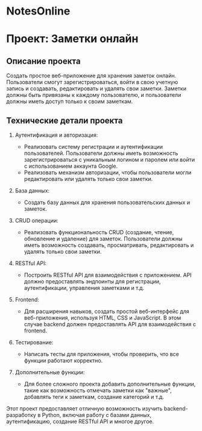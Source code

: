 # NotesOnline

# Проект: Заметки онлайн

## Описание проекта
Создать простое веб-приложение для хранения заметок онлайн. Пользователи смогут зарегистрироваться, войти в свою учетную запись и создавать, редактировать и удалять свои заметки. Заметки должны быть привязаны к каждому пользователю, и пользователи должны иметь доступ только к своим заметкам.

## Технические детали проекта

1. Аутентификация и авторизация:
   - Реализовать систему регистрации и аутентификации пользователей. Пользователи должны иметь возможность зарегистрироваться с уникальным логином и паролем или войти с использованием аккаунта Google.
   - Реализовать механизм авторизации, чтобы пользователи могли редактировать или удалять только свои заметки.

2. База данных:
   - Создать базу данных для хранения пользовательских данных и заметок. 

3. CRUD операции:
   - Реализовать функциональность CRUD (создание, чтение, обновление и удаление) для заметок. Пользователи должны иметь возможность создавать, просматривать, редактировать и удалять только свои заметки.

4. RESTful API:
   - Построить RESTful API для взаимодействия с приложением. API должно предоставлять эндпоинты для регистрации, аутентификации, управления заметками и т.д.

5. Frontend:
   - Для расширения навыков, создать простой веб-интерфейс для веб-приложения, используя HTML, CSS и JavaScript. В этом случае backend должен предоставлять API для взаимодействия с frontend.

6. Тестирование:
   - Написать тесты для приложения, чтобы проверить, что все функции работают корректно.

7. Дополнительные функции:
   - Для более сложного проекта добавить дополнительные функции, такие как возможность отмечать заметки как "важные", добавлять теги к заметкам, создание категорий и т.д.

Этот проект предоставляет отличную возможность изучить backend-разработку в Python, включая работу с базами данных, аутентификацию, создание RESTful API и многое другое.
